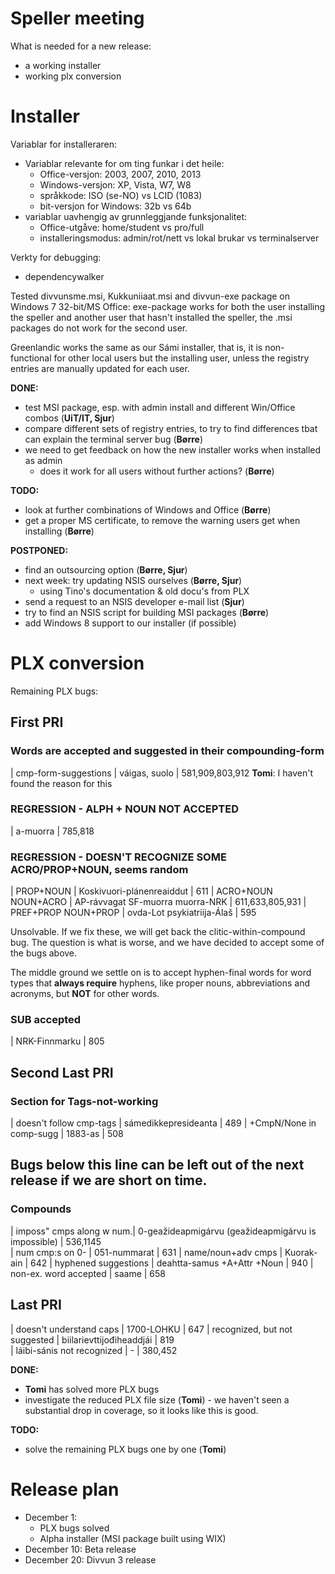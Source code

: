 # Speller meeting

What is needed for a new release:
* a working installer
* working plx conversion

# Installer

Variablar for installeraren:

* Variablar relevante for om ting funkar i det heile:
    - Office-versjon: 2003, 2007, 2010, 2013
    - Windows-versjon: XP, Vista, W7, W8
    - språkkode: ISO (se-NO) vs LCID (1083)
    - bit-versjon for Windows: 32b vs 64b
* variablar uavhengig av grunnleggjande funksjonalitet:
    - Office-utgåve: home/student vs pro/full
    - installeringsmodus: admin/rot/nett vs lokal brukar vs terminalserver

Verkty for debugging:
* dependencywalker

Tested divvunsme.msi, Kukkuniiaat.msi and divvun-exe package on Windows 7 32-bit/MS Office:
exe-package works for both the user installing the speller and another user that hasn't installed the speller, the .msi packages do not work for the second user. 

Greenlandic works the same as our Sámi installer, that is, it is non-functional for other local users but the installing user, unless the registry entries are manually updated for each user.

**DONE:**
* test MSI package, esp. with admin install and different Win/Office combos
  (**UiT/IT, Sjur**)
* compare different sets of registry entries, to try to find differences tbat
  can explain the terminal server bug (**Børre**)
* we need to get feedback on how the new installer works when installed as admin
  - does it work for all users without further actions? (**Børre**)

**TODO:**
* look at further combinations of Windows and Office (**Børre**)
* get a proper MS certificate, to remove the warning users get when installing (**Børre**)

**POSTPONED:**
* find an outsourcing option (**Børre, Sjur**)
* next week: try updating NSIS ourselves (**Børre, Sjur**)
    - using Tino's documentation & old docu's from PLX
* send a request to an NSIS developer e-mail list (**Sjur**)
* try to find an NSIS script for building MSI packages (**Børre**)
* add Windows 8 support to our installer (if possible)

# PLX conversion

Remaining PLX bugs:

## First PRI

### Words are accepted and suggested in their compounding-form
|  cmp-form-suggestions	  |	váigas, suolo                           | 581,909,803,912
**Tomi**: I haven't found the reason for this

### REGRESSION - ALPH + NOUN NOT ACCEPTED
| a-muorra | 785,818

### REGRESSION - DOESN'T RECOGNIZE SOME ACRO/PROP+NOUN, seems random
|  PROP+NOUN	| Koskivuori-plánenreaiddut	| 611
|  ACRO+NOUN NOUN+ACRO | AP-rávvagat SF-muorra muorra-NRK | 611,633,805,931
|  PREF+PROP NOUN+PROP | ovda-Lot  psykiatriija-Álaš      | 595

Unsolvable. If we fix these, we will get back the clitic-within-compound bug. The question is what is worse, and we have decided to accept some of the bugs above.

The middle ground we settle on is to accept hyphen-final words for word types that **always require** hyphens, like proper nouns, abbreviations and acronyms, but **NOT** for other words.

### SUB accepted
|  NRK-Finnmarku  | 805

## Second Last PRI

### Section for Tags-not-working
|  doesn't follow cmp-tags | sámedikkepresideanta | 489
|  +CmpN/None in comp-sugg | 1883-as              | 508

Bugs below this line can be left out of the next release if we are short on time.
----

### Compounds
|  imposs" cmps along w num.| 0-geažideapmigárvu (geažideapmigárvu is impossible) | 536,1145  
|  num cmp:s on 0-          | 051-nummarat										 | 631
|  name/noun+adv cmps	   | Kuorak-ain									         | 642
|  hyphened suggestions	   | deahtta-samus +A+Attr +Noun						 | 940
|  non-ex. word accepted    | saame    											 | 658

## Last PRI
|  doesn't understand caps   | 1700-LOHKU                    | 647
|  recognized, but not suggested  | biilarievttijođiheaddjái | 819		
|  láibi-sánis not recognized | -                            | 380,452 

**DONE:**
* **Tomi** has solved more PLX bugs
* investigate the reduced PLX file size (**Tomi**) - we haven't seen a substantial drop in coverage, so it looks like this is good.

**TODO:**
* solve the remaining PLX bugs one by one (**Tomi**)

# Release plan

* December 1:
    - PLX bugs solved
    - Alpha installer (MSI package built using WIX)
* December 10: Beta release
* December 20: Divvun 3 release
